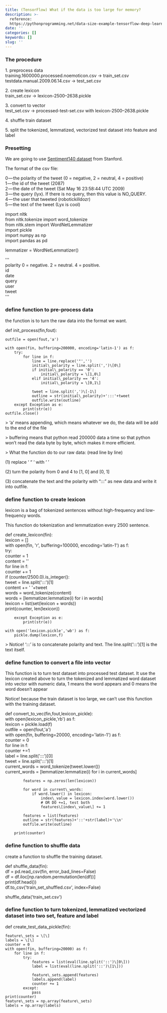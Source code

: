 ```yaml
---
title: (TensorFlow) What if the data is too large for memory?
description: >-
  reference:
  https://pythonprogramming.net/data-size-example-tensorflow-deep-learning-tutorial/
date: ''
categories: []
keywords: []
slug: ''
---
```


### The procedure

1\. preprocess data  
training.1600000.processed.noemoticon.csv -> train\_set.csv  
testdata.manual.2009.06.14.csv -> test\_set.csv

2\. create lexicon  
train\_set.csv -> lexicon-2500–2638.pickle

3\. convert to vector  
test\_set.csv -> processed-test-set.csv with lexicon-2500–2638.pickle

4\. shuffle train dataset

5\. split the tokenized, lemmatized, vectorized test dataset into feature and label

  

### Presetting

We are going to use [Sentiment140 dataset](http://help.sentiment140.com/for-students/) from Stanford.

The format of the csv file: 

0 — the polarity of the tweet (0 = negative, 2 = neutral, 4 = positive)  
1 — the id of the tweet (2087)  
2 — the date of the tweet (Sat May 16 23:58:44 UTC 2009)  
3 — the query (lyx). If there is no query, then this value is NO\_QUERY.  
4 — the user that tweeted (robotickilldozr)  
5 — the text of the tweet (Lyx is cool)

import nltk  
from nltk.tokenize import word\_tokenize  
from nltk.stem import WordNetLemmatizer  
import pickle  
import numpy as np  
import pandas as pd  
  
lemmatizer = WordNetLemmatizer()  
  
'''  
polarity 0 = negative. 2 = neutral. 4 = positive.  
id  
date  
query  
user  
tweet  
'''

### define function to pre-process data

the function is to turn the raw data into the format we want.

def init\_process(fin,fout):

    outfile = open(fout,'a')

    with open(fin, buffering=200000, encoding='latin-1') as f:  
        try:  
            for line in f:  
                line = line.replace('"','')  
                initial\_polarity = line.split(',')\[0\]  
                if initial\_polarity == '0':  
                    initial\_polarity = \[1,0\]  
                elif initial\_polarity == '4':  
                    initial\_polarity = \[0,1\]  
  
                tweet = line.split(',')\[-1\]  
                outline = str(initial\_polarity)+':::'+tweet  
                outfile.write(outline)  
        except Exception as e:  
            print(str(e))  
    outfile.close()

\> ‘a’ means appending, which means whatever we do, the data will be add to the end of the file

\> buffering means that python read 200000 data a time so that python won’t read the data byte by byte, which makes it more efficient.

\> What the function do to our raw data: (read line by line)

(1) replace ‘ “ ‘ with ‘ ’

(2) turn the polarity from 0 and 4 to \[1, 0\] and \[0, 1\]

(3) concatenate the text and the polarity with “:::” as new data and write it into outfile.

### define function to create lexicon

lexicon is a bag of tokenized sentences without high-frequency and low-frequency words.

This function do tokenization and lemmatization every 2500 sentence.

def create\_lexicon(fin):  
    lexicon = \[\]  
    with open(fin, 'r', buffering=100000, encoding='latin-1') as f:  
        try:  
            counter = 1  
            content = ''  
            for line in f:  
                counter += 1  
                if (counter/2500.0).is\_integer():  
                    tweet = line.split(':::')\[1\]  
                    content += ' '+tweet  
                    words = word\_tokenize(content)  
                    words = \[lemmatizer.lemmatize(i) for i in words\]  
                    lexicon = list(set(lexicon + words))  
                    print(counter, len(lexicon))  
  
        except Exception as e:  
            print(str(e))  
  
    with open('lexicon.pickle','wb') as f:  
        pickle.dump(lexicon,f)

\> Notice! ‘:::’ is to concatenate polarity and text. The line.split(‘:::’)\[1\] is the text itself.

### define function to convert a file into vector

This function is to turn test dataset into processed test dataset. It use the lexicon created above to turn the tokenized and lemmatized word dataset into vector with numeric data, 1 means the word appears and 0 means the word doesn’t appear

Notice! because the train dataset is too large, we can’t use this function with the training dataset.

def convert\_to\_vec(fin,fout,lexicon\_pickle):  
	with open(lexicon\_pickle,'rb') as f:  
		lexicon = pickle.load(f)  
	outfile = open(fout,'a')  
	with open(fin, buffering=20000, encoding='latin-1') as f:  
		counter = 0  
		for line in f:  
			counter +=1  
			label = line.split(':::')\[0\]  
			tweet = line.split(':::')\[1\]  
			current\_words = word\_tokenize(tweet.lower())  
			current\_words = \[lemmatizer.lemmatize(i) for i in current\_words\]  
  
			features = np.zeros(len(lexicon))  
  
			for word in current\_words:  
				if word.lower() in lexicon:  
					index\_value = lexicon.index(word.lower())  
					# OR DO +=1, test both  
					features\[index\_value\] += 1  
  
			features = list(features)  
			outline = str(features)+'::'+str(label)+'\\n'  
			outfile.write(outline)  
  
		print(counter)

### define function to shuffle data

create a function to shuffle the training dataset.

def shuffle\_data(fin):  
	df = pd.read\_csv(fin, error\_bad\_lines=False)  
	df = df.iloc\[np.random.permutation(len(df))\]  
	print(df.head())  
	df.to\_csv('train\_set\_shuffled.csv', index=False)  
	  
shuffle\_data('train\_set.csv')

### define function to turn tokenized, lemmatized vectorized dataset into two set, feature and label

def create\_test\_data\_pickle(fin):  
  
	feature\_sets = \[\]  
	labels = \[\]  
	counter = 0  
	with open(fin, buffering=20000) as f:  
		for line in f:  
			try:  
				features = list(eval(line.split('::')\[0\]))  
				label = list(eval(line.split('::')\[1\]))  
  
				feature\_sets.append(features)  
				labels.append(label)  
				counter += 1  
			except:  
				pass  
	print(counter)  
	feature\_sets = np.array(feature\_sets)  
	labels = np.array(labels)